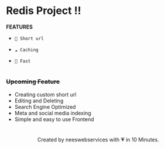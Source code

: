 # Redis Project !!

**FEATURES** <br>

-     🚀 Short url
-     ☁️ Caching
-     🎐 Fast

#

### ~~Upcoming Feature~~

- Creating custom short url
- Editing and Deleting
- Search Engine Optimized
- Meta and social media indexing
- Simple and easy to use Frontend

#

<center>Created by neeswebservices with 💗 in 10 Minutes. </center>
